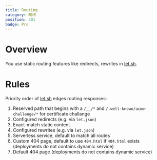 ```yaml
---
title: Routing
category: 网络
position: 301
badge: Pro
---
```


# Overview

You use static routing features like redirects, rewrites in [let.sh](alpha.let.sh).

# Rules

Priority order of [let.sh](alpha.let.sh) edges routing responses:

1. Reserved path that begins with a `/__/*` and `/.well-known/acme-challenge/*` for certificate challange
2. Configured redirects (e.g. via `let.json`)
3. Exact-match static content
4. Configured rewrites (e.g. via `let.json`)
5. Serverless service, default to match all routes
6. Custom 404 page, default to use `404.html` if `404.html` exists (deployments do not contains dynamic service)
7. Default 404 page (deployments do not contains dynamic service)
